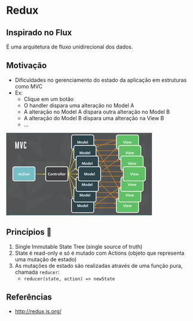 # Redux

## Inspirado no Flux

É uma arquitetura de fluxo unidirecional dos dados.

## Motivação

- Dificuldades no gerenciamento do estado da aplicação em estruturas como MVC
- Ex:
    - Clique em um botão
    - O handler dispara uma alteração no Model A
    - A alteração no Model A dispara outra alteração no Model B
    - A alteração do Model B dispara uma alteração na View B
    - ...

![Diagrama](assets/mvc.png)

## Princípios :pray:

1. Single Immutable State Tree (single source of truth)
1. State é read-only e só é mutado com Actions (objeto que representa uma mutação de estado)
1. As mutações de estado são realizadas através de uma função pura, chamada `reducer`:
    * `reducer(state, action) => newState`

## Referências

- http://redux.js.org/